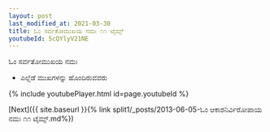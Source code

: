 ```yaml
---
layout: post
last_modified_at: 2021-03-30
title: ಓಂ ಸರ್ವತೋಮುಖಯ ನಮಃ ೧೧ ಟೈಮ್ಸ್
youtubeId: 5cQYlyV21NE
---
```

 
 
 ಓಂ ಸರ್ವತೋಮುಖಯ ನಮಃ  
 
 -  ಎಲ್ಲೆಡೆ ಮುಖಗಳನ್ನು ಹೊಂದಿರುವವರು 
 
  
 
  
 
 
 
 
 
 


{% include youtubePlayer.html id=page.youtubeId %}
 
[Next]({{ site.baseurl }}{% link  split1/_posts/2013-06-05-ಓಂ ಆಕಾಶನಿರ್ವಿರೋಪಾಯ ನಮಃ ೧೧ ಟೈಮ್ಸ್.md%})
 
